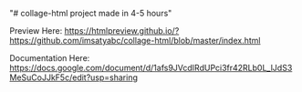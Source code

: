 "# collage-html project made in 4-5 hours" 

Preview Here:  https://htmlpreview.github.io/?https://github.com/imsatyabc/collage-html/blob/master/index.html

Documentation Here: https://docs.google.com/document/d/1afs9JVcdIRdUPci3fr42RLb0L_lJdS3MeSuCoJJkF5c/edit?usp=sharing
